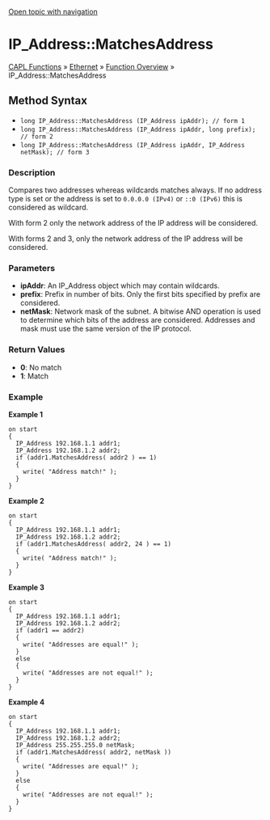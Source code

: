 [Open topic with navigation](../../../../../CANoeDEFamily.htm#Topics/CAPLFunctions/IP/Methods/CAPLfunctionMatchesAddress.md)

# IP_Address::MatchesAddress

[CAPL Functions](../../CAPLfunctions.md) » [Ethernet](../CAPLEthernetStartPage.md) » [Function Overview](../CAPLfunctionsIPOverview.md) » IP_Address::MatchesAddress

## Method Syntax

- `long IP_Address::MatchesAddress (IP_Address ipAddr); // form 1`
- `long IP_Address::MatchesAddress (IP_Address ipAddr, long prefix); // form 2`
- `long IP_Address::MatchesAddress (IP_Address ipAddr, IP_Address netMask); // form 3`

### Description

Compares two addresses whereas wildcards matches always. If no address type is set or the address is set to `0.0.0.0 (IPv4)` or `::0 (IPv6)` this is considered as wildcard.

With form 2 only the network address of the IP address will be considered.

With forms 2 and 3, only the network address of the IP address will be considered.

### Parameters

- **ipAddr**: An IP_Address object which may contain wildcards.
- **prefix**: Prefix in number of bits. Only the first bits specified by prefix are considered.
- **netMask**: Network mask of the subnet. A bitwise AND operation is used to determine which bits of the address are considered. Addresses and mask must use the same version of the IP protocol.

### Return Values

- **0**: No match
- **1**: Match

### Example

**Example 1**

```plaintext
on start
{
  IP_Address 192.168.1.1 addr1;
  IP_Address 192.168.1.2 addr2;
  if (addr1.MatchesAddress( addr2 ) == 1)
  {
    write( "Address match!" );
  }
}
```

**Example 2**

```plaintext
on start
{
  IP_Address 192.168.1.1 addr1;
  IP_Address 192.168.1.2 addr2;
  if (addr1.MatchesAddress( addr2, 24 ) == 1)
  {
    write( "Address match!" );
  }
}
```

**Example 3**

```plaintext
on start
{
  IP_Address 192.168.1.1 addr1;
  IP_Address 192.168.1.2 addr2;
  if (addr1 == addr2)
  {
    write( "Addresses are equal!" );
  }
  else
  {
    write( "Addresses are not equal!" );
  }
}
```

**Example 4**

```plaintext
on start
{
  IP_Address 192.168.1.1 addr1;
  IP_Address 192.168.1.2 addr2;
  IP_Address 255.255.255.0 netMask;
  if (addr1.MatchesAddress( addr2, netMask ))
  {
    write( "Addresses are equal!" );
  }
  else
  {
    write( "Addresses are not equal!" );
  }
}
```

